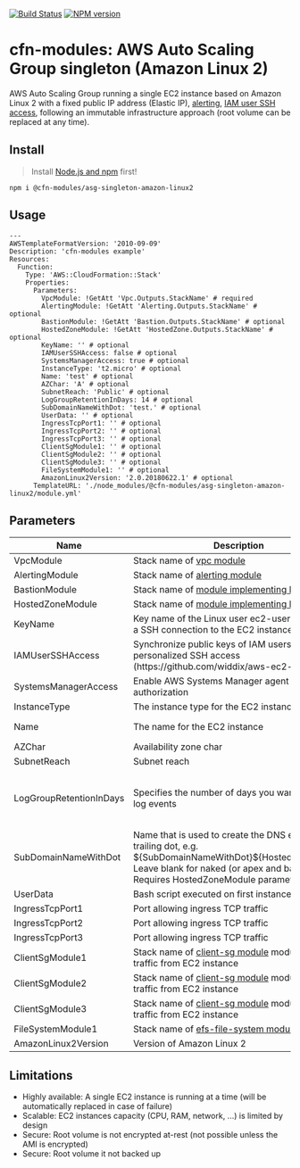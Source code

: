 [![Build Status](https://travis-ci.org/cfn-modules/asg-singleton-amazon-linux2.svg?branch=master)](https://travis-ci.org/cfn-modules/asg-singleton-amazon-linux2)
[![NPM version](https://img.shields.io/npm/v/@cfn-modules/asg-singleton-amazon-linux2.svg)](https://www.npmjs.com/package/@cfn-modules/asg-singleton-amazon-linux2)

# cfn-modules: AWS Auto Scaling Group singleton (Amazon Linux 2)

AWS Auto Scaling Group running a single EC2 instance based on Amazon Linux 2 with a fixed public IP address (Elastic IP), [alerting](https://www.npmjs.com/package/@cfn-modules/alerting), [IAM user SSH access](https://github.com/widdix/aws-ec2-ssh), following an immutable infrastructure approach (root volume can be replaced at any time).

## Install

> Install [Node.js and npm](https://nodejs.org/) first!

```
npm i @cfn-modules/asg-singleton-amazon-linux2
```

## Usage

```
---
AWSTemplateFormatVersion: '2010-09-09'
Description: 'cfn-modules example'
Resources:
  Function:
    Type: 'AWS::CloudFormation::Stack'
    Properties:
      Parameters:
        VpcModule: !GetAtt 'Vpc.Outputs.StackName' # required
        AlertingModule: !GetAtt 'Alerting.Outputs.StackName' # optional
        BastionModule: !GetAtt 'Bastion.Outputs.StackName' # optional
        HostedZoneModule: !GetAtt 'HostedZone.Outputs.StackName' # optional
        KeyName: '' # optional
        IAMUserSSHAccess: false # optional
        SystemsManagerAccess: true # optional
        InstanceType: 't2.micro' # optional
        Name: 'test' # optional
        AZChar: 'A' # optional
        SubnetReach: 'Public' # optional
        LogGroupRetentionInDays: 14 # optional
        SubDomainNameWithDot: 'test.' # optional
        UserData: '' # optional
        IngressTcpPort1: '' # optional
        IngressTcpPort2: '' # optional
        IngressTcpPort3: '' # optional
        ClientSgModule1: '' # optional
        ClientSgModule2: '' # optional
        ClientSgModule3: '' # optional
        FileSystemModule1: '' # optional
        AmazonLinux2Version: '2.0.20180622.1' # optional
      TemplateURL: './node_modules/@cfn-modules/asg-singleton-amazon-linux2/module.yml'
```

## Parameters

<table>
  <thead>
    <tr>
      <th>Name</th>
      <th>Description</th>
      <th>Default</th>
      <th>Required?</th>
      <th>Allowed values</th>
    </tr>
  </thead>
  <tbody>
    <tr>
      <td>VpcModule</td>
      <td>Stack name of <a href="https://www.npmjs.com/package/@cfn-modules/vpc">vpc module</a></td>
      <td></td>
      <td>yes</td>
      <td></td>
    </tr>
    <tr>
      <td>AlertingModule</td>
      <td>Stack name of <a href="https://www.npmjs.com/package/@cfn-modules/alerting">alerting module</a></td>
      <td></td>
      <td>no</td>
      <td></td>
    </tr>
    <tr>
      <td>BastionModule</td>
      <td>Stack name of <a href="https://www.npmjs.com/search?q=keywords:cfn-modules:Bastion">module implementing Bastion</a></td>
      <td></td>
      <td>no</td>
      <td></td>
    </tr>
    <tr>
      <td>HostedZoneModule</td>
      <td>Stack name of <a href="https://www.npmjs.com/search?q=keywords:cfn-modules:HostedZone">module implementing HostedZone</a></td>
      <td></td>
      <td>no</td>
      <td></td>
    </tr>
    <tr>
      <td>KeyName</td>
      <td>Key name of the Linux user ec2-user to establish a SSH connection to the EC2 instance</td>
      <td></td>
      <td>no</td>
      <td></td>
    </tr>
    <tr>
      <td>IAMUserSSHAccess</td>
      <td>Synchronize public keys of IAM users to enable personalized SSH access (https://github.com/widdix/aws-ec2-ssh)?</td>
      <td>false</td>
      <td>no</td>
      <td>[true, false]</td>
    </tr>
    <tr>
      <td>SystemsManagerAccess</td>
      <td>Enable AWS Systems Manager agent and authorization</td>
      <td>true</td>
      <td>no</td>
      <td>[true, false]</td>
    </tr>
    <tr>
      <td>InstanceType</td>
      <td>The instance type for the EC2 instance</td>
      <td>t2.micro</td>
      <td>no</td>
      <td></td>
    </tr>
    <tr>
      <td>Name</td>
      <td>The name for the EC2 instance</td>
      <td>auto generated value</td>
      <td>no</td>
      <td></td>
    </tr>
    <tr>
      <td>AZChar</td>
      <td>Availability zone char</td>
      <td>A</td>
      <td>no</td>
      <td>[A, B, C]</td>
    </tr>
    <tr>
      <td>SubnetReach</td>
      <td>Subnet reach</td>
      <td>Public</td>
      <td>no</td>
      <td>[Public, Private]</td>
    </tr>
    <tr>
      <td>LogGroupRetentionInDays</td>
      <td>Specifies the number of days you want to retain log events</td>
      <td>14</td>
      <td>no</td>
      <td>[1, 3, 5, 7, 14, 30, 60, 90, 120, 150, 180, 365, 400, 545, 731, 1827, 3653]</td>
    </tr>
    <tr>
      <td>SubDomainNameWithDot</td>
      <td>Name that is used to create the DNS entry with trailing dot, e.g. ${SubDomainNameWithDot}${HostedZoneName}. Leave blank for naked (or apex and bare) domain. Requires HostedZoneModule parameter!</td>
      <td>test.</td>
      <td>no</td>
      <td></td>
    </tr>
    <tr>
      <td>UserData</td>
      <td>Bash script executed on first instance launch</td>
      <td></td>
      <td>no</td>
      <td></td>
    </tr>
    <tr>
      <td>IngressTcpPort1</td>
      <td>Port allowing ingress TCP traffic</td>
      <td></td>
      <td>no</td>
      <td></td>
    </tr>
    <tr>
      <td>IngressTcpPort2</td>
      <td>Port allowing ingress TCP traffic</td>
      <td></td>
      <td>no</td>
      <td></td>
    </tr>
    <tr>
      <td>IngressTcpPort3</td>
      <td>Port allowing ingress TCP traffic</td>
      <td></td>
      <td>no</td>
      <td></td>
    </tr>
    <tr>
      <td>ClientSgModule1</td>
      <td>Stack name of <a href="https://www.npmjs.com/package/@cfn-modules/client-sg">client-sg module</a> module to mark traffic from EC2 instance</td>
      <td></td>
      <td>no</td>
      <td></td>
    </tr>
    <tr>
      <td>ClientSgModule2</td>
      <td>Stack name of <a href="https://www.npmjs.com/package/@cfn-modules/client-sg">client-sg module</a> module to mark traffic from EC2 instance</td>
      <td></td>
      <td>no</td>
      <td></td>
    </tr>
    <tr>
      <td>ClientSgModule3</td>
      <td>Stack name of <a href="https://www.npmjs.com/package/@cfn-modules/client-sg">client-sg module</a> module to mark traffic from EC2 instance</td>
      <td></td>
      <td>no</td>
      <td></td>
    </tr>
    <tr>
      <td>FileSystemModule1</td>
      <td>Stack name of <a href="https://www.npmjs.com/package/@cfn-modules/efs-file-system">efs-file-system module</a></td>
      <td></td>
      <td>no</td>
      <td></td>
    </tr>
    <tr>
      <td>AmazonLinux2Version</td>
      <td>Version of Amazon Linux 2</td>
      <td>2.0.20180622.1</td>
      <td>no</td>
      <td>['2.0.20180622.1']</td>
    </tr>
  </tbody>
</table>

## Limitations

* Highly available: A single EC2 instance is running at a time (will be automatically replaced in case of failure)
* Scalable: EC2 instances capacity (CPU, RAM, network, ...) is limited by design
* Secure: Root volume is not encrypted at-rest (not possible unless the AMI is encrypted)
* Secure: Root volume it not backed up
